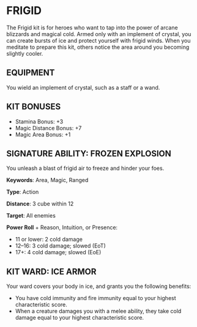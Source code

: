 # FRIGID

The Frigid kit is for heroes who want to tap into the power of arcane blizzards and magical cold. Armed only with an implement of crystal, you can create bursts of ice and protect yourself with frigid winds. When you meditate to prepare this kit, others notice the area around you becoming slightly cooler.

## EQUIPMENT

You wield an implement of crystal, such as a staff or a wand.

## KIT BONUSES

-   Stamina Bonus: +3
-   Magic Distance Bonus: +7
-   Magic Area Bonus: +1

## SIGNATURE ABILITY: FROZEN EXPLOSION

You unleash a blast of frigid air to freeze and hinder your foes.

**Keywords**: Area, Magic, Ranged

**Type**: Action

**Distance**: 3 cube within 12

**Target**: All enemies

**Power Roll** + Reason, Intuition, or Presence:

-   11 or lower: 2 cold damage
-   12–16: 3 cold damage; slowed (EoT)
-   17+: 4 cold damage; slowed (EoE)

## KIT WARD: ICE ARMOR

Your ward covers your body in ice, and grants you the following benefits:

-   You have cold immunity and fire immunity equal to your highest characteristic score.
-   When a creature damages you with a melee ability, they take cold damage equal to your highest characteristic score.
